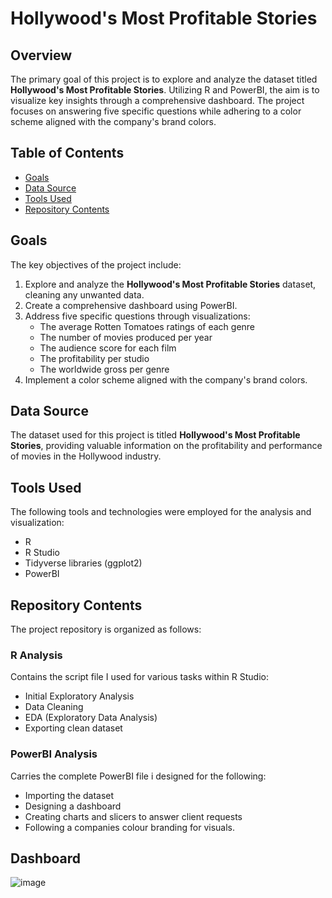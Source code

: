 # Hollywood's Most Profitable Stories

## Overview
The primary goal of this project is to explore and analyze the dataset titled **Hollywood's Most Profitable Stories**. Utilizing R and PowerBI, the aim is to visualize key insights through a comprehensive dashboard. The project focuses on answering five specific questions while adhering to a color scheme aligned with the company's brand colors.

## Table of Contents
- [Goals](#goals)
- [Data Source](#data-source)
- [Tools Used](#tools-used)
- [Repository Contents](#repository-contents)

## Goals
The key objectives of the project include:
1. Explore and analyze the **Hollywood's Most Profitable Stories** dataset, cleaning any unwanted data.
2. Create a comprehensive dashboard using PowerBI.
3. Address five specific questions through visualizations:
   - The average Rotten Tomatoes ratings of each genre
   - The number of movies produced per year
   - The audience score for each film
   - The profitability per studio
   - The worldwide gross per genre
4. Implement a color scheme aligned with the company's brand colors.

## Data Source
The dataset used for this project is titled **Hollywood's Most Profitable Stories**, providing valuable information on the profitability and performance of movies in the Hollywood industry.

## Tools Used
The following tools and technologies were employed for the analysis and visualization:
- R
- R Studio
- Tidyverse libraries (ggplot2)
- PowerBI

## Repository Contents
The project repository is organized as follows:

### R Analysis
Contains the script file I used for various tasks within R Studio:
  - Initial Exploratory Analysis
  - Data Cleaning
  - EDA (Exploratory Data Analysis)
  - Exporting clean dataset

### PowerBI Analysis
Carries the complete PowerBI file i designed for the following:
  - Importing the dataset
  - Designing a dashboard
  - Creating charts and slicers to answer client requests
  - Following a companies colour branding for visuals.

## Dashboard

![image](https://github.com/Steven-Laurie/R-and-PowerBI-Hollywoods-Most-Profitable-Movies-Project/assets/153180390/c8bb80e9-2f8d-464e-a6d2-1c5353f8ec0b)


